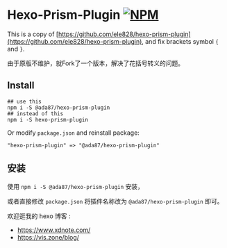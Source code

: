 # Hexo-Prism-Plugin [![NPM](https://img.shields.io/npm/dm/hexo-prism-plugin.svg)](https://www.npmjs.com/package/hexo-prism-plugin)


This is a copy of [https://github.com/ele828/hexo-prism-plugin](https://github.com/ele828/hexo-prism-plugin), and fix brackets symbol `{` and `}`.

由于原版不维护，就Fork了一个版本，解决了花括号转义的问题。

## Install
```
## use this
npm i -S @ada87/hexo-prism-plugin
## instead of this
npm i -S hexo-prism-plugin
```

Or modify `package.json` and reinstall package:

```
"hexo-prism-plugin" => "@ada87/hexo-prism-plugin"
```

## 安装

使用 `npm i -S @ada87/hexo-prism-plugin` 安装，

或者直接修改 `package.json` 将插件名称改为 `@ada87/hexo-prism-plugin` 即可。

欢迎逛我的 hexo 博客 : 

* https://www.xdnote.com/ 
* https://vis.zone/blog/ 